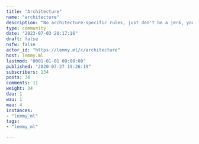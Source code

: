 ```yaml
---
title: "Architecture" 
name: "architecture"
description: "No architecture-specific rules, just don't be a jerk, your normal stuff. This will be updated if the community feels there is a particular need to ban certain types of spammy link content, etc. "
type: community
date: "2023-07-03 20:17:16"
draft: false
nsfw: false
actor_id: "https://lemmy.ml/c/architecture"
host: lemmy.ml
lastmod: "0001-01-01 00:00:00"
published: "2020-07-27 19:26:19"
subscribers: 134
posts: 34
comments: 11
weight: 34
dau: 1
wau: 1
mau: 4
instances:
- "lemmy_ml"
tags: 
- "lemmy_ml"

---
```

